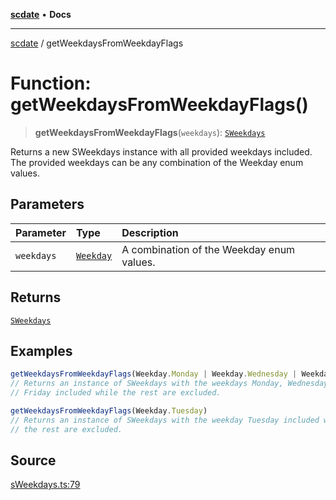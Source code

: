[**scdate**](../README.md) • **Docs**

---

[scdate](../README.md) / getWeekdaysFromWeekdayFlags

# Function: getWeekdaysFromWeekdayFlags()

> **getWeekdaysFromWeekdayFlags**(`weekdays`): [`SWeekdays`](../classes/SWeekdays.md)

Returns a new SWeekdays instance with all provided weekdays included. The
provided weekdays can be any combination of the Weekday enum values.

## Parameters

| Parameter  | Type                                    | Description                               |
| :--------- | :-------------------------------------- | :---------------------------------------- |
| `weekdays` | [`Weekday`](../enumerations/Weekday.md) | A combination of the Weekday enum values. |

## Returns

[`SWeekdays`](../classes/SWeekdays.md)

## Examples

```ts
getWeekdaysFromWeekdayFlags(Weekday.Monday | Weekday.Wednesday | Weekday.Friday)
// Returns an instance of SWeekdays with the weekdays Monday, Wednesday, and
// Friday included while the rest are excluded.
```

```ts
getWeekdaysFromWeekdayFlags(Weekday.Tuesday)
// Returns an instance of SWeekdays with the weekday Tuesday included while
// the rest are excluded.
```

## Source

[sWeekdays.ts:79](https://github.com/ericvera/scdate/blob/main/src/sWeekdays.ts#L79)
